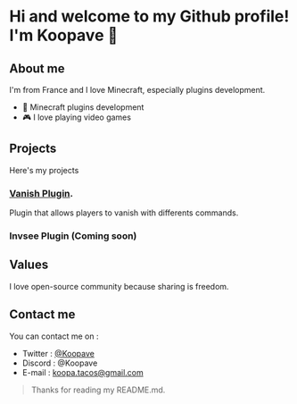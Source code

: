 # Hi and welcome to my Github profile! I'm Koopave 👋

## About me

I'm from France and I love Minecraft, especially plugins development. 

- 💼 Minecraft plugins development
- 🎮 I love playing video games

## Projects

Here's my projects

### [Vanish Plugin](https://github.com/Koopave/vanish-plugin).
Plugin that allows players to vanish with differents commands.

### Invsee Plugin (Coming soon)

## Values

I love open-source community because sharing is freedom.

## Contact me

You can contact me on :
- Twitter : [@Koopave](https://twitter.com/Koopave)
- Discord : @Koopave
- E-mail : [koopa.tacos@gmail.com](mailto:koopa.tacos@gmail.com)


> Thanks for reading my README.md.
